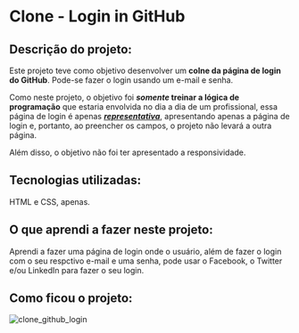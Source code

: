 # Clone - Login in GitHub

## Descrição do projeto:
Este projeto teve como objetivo desenvolver um <b>colne da página de login do GitHub</b>. Pode-se fazer o login usando um e-mail e senha. 

Como neste projeto, o objetivo foi <b><i>somente</i> treinar a lógica de programação</b> que estaria envolvida no dia a dia de um profissional, essa página de login é apenas <b><i><u>representativa</u></i></b>, apresentando apenas a página de login e, portanto, ao preencher os campos, o projeto não levará a outra página. 

Além disso, o objetivo não foi ter apresentado a responsividade.


## Tecnologias utilizadas:
HTML e CSS, apenas.

## O que aprendi a fazer neste projeto:
Aprendi a fazer uma página de login onde o usuário, além de fazer o login com o seu respctivo e-mail e uma senha, pode usar o Facebook, o Twitter e/ou LinkedIn para fazer o seu login.

## Como ficou o projeto:
![clone_github_login](https://user-images.githubusercontent.com/83307765/197417184-1949be4c-01b4-4d0e-90fa-797aec336903.png)
